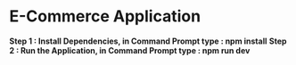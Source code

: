 # E-Commerce Application

**Step 1 : Install Dependencies, in Command Prompt type : npm install**
**Step 2 : Run the Application, in Command Prompt type : npm run dev**

